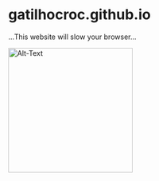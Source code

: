 # gatilhocroc.github.io
...This website will slow your browser...




<img src="images/EinBild.gif" alt="Alt-Text" width="250" title="BildTitel"/>



